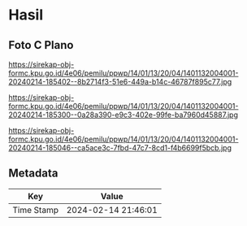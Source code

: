 # Hasil

## Foto C Plano

https://sirekap-obj-formc.kpu.go.id/4e06/pemilu/ppwp/14/01/13/20/04/1401132004001-20240214-185402--8b2714f3-51e6-449a-b14c-46787f895c77.jpg

https://sirekap-obj-formc.kpu.go.id/4e06/pemilu/ppwp/14/01/13/20/04/1401132004001-20240214-185300--0a28a390-e9c3-402e-99fe-ba7960d45887.jpg

https://sirekap-obj-formc.kpu.go.id/4e06/pemilu/ppwp/14/01/13/20/04/1401132004001-20240214-185046--ca5ace3c-7fbd-47c7-8cd1-f4b6699f5bcb.jpg


## Metadata

| Key        | Value               |
| ---------- | ------------------- |
| Time Stamp | 2024-02-14 21:46:01 |



